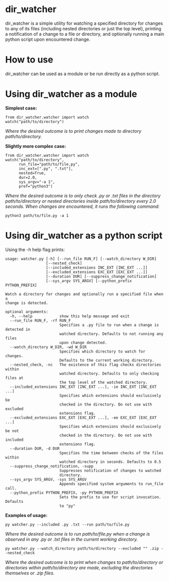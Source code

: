 # dir_watcher
dir_watcher is a simple utility for watching a specified directory for changes to any of its files (including nested directories or just the top level), printing a notification of a change to a file or directory, and optionally running a main python script upon encountered change.

# How to use
dir_watcher can be used as a module or be run directly as a python script. 

# Using dir_watcher as a module
**Simplest case:**
```
from dir_watcher.watcher import watch
watch("path/to/directory")
```
_Where the desired outcome is to print changes made to directory path/to/directory._

**Slightly more complex case:**
```
from dir_watcher.watcher import watch
watch("path/to/directory",
      run_file="path/to/file.py",
      inc_ext=[".py", ".txt"],
      nested=True,
      dur=2.0,
      sys_argv="-a 1",
      pref="python3")
```
_Where the desired outcome is to only check .py or .txt files in the directory path/to/directory or nested directories inside path/to/directory every 2.0 seconds. When changes are encountered, it runs the following command:_
```
python3 path/to/file.py -a 1
```

# Using dir_watcher as a python script
Using the -h help flag prints:
```
usage: watcher.py [-h] [--run_file RUN_F] [--watch_directory W_DIR]
                  [--nested_check]
                  [--included_extensions INC_EXT [INC_EXT ...]]
                  [--excluded_extensions EXC_EXT [EXC_EXT ...]]
                  [--duration DUR] [--suppress_change_notification]
                  [--sys_argv SYS_ARGV] [--python_prefix PYTHON_PREFIX]

Watch a directory for changes and optionally run a specified file when a
change is detected.

optional arguments:
  -h, --help            show this help message and exit
  --run_file RUN_F, -rf RUN_F
                        Specifies a .py file to run when a change is detected in
                        watched directory. Defaults to not running any files
                        upon change detected.
  --watch_directory W_DIR, -wd W_DIR
                        Specifies which directory to watch for changes.
                        Defaults to the current working directory.
  --nested_check, -nc   The existence of this flag checks directories within
                        watched directory. Defaults to only checking files at
                        the top level of the watched directory.
  --included_extensions INC_EXT [INC_EXT ...], -ie INC_EXT [INC_EXT ...]
                        Specifies which extensions should exclusively be
                        checked in the directory. Do not use with excluded
                        extensions flag.
  --excluded_extensions EXC_EXT [EXC_EXT ...], -ee EXC_EXT [EXC_EXT ...]
                        Specifies which extensions should exclusively be not
                        checked in the directory. Do not use with included
                        extensions flag.
  --duration DUR, -d DUR
                        Specifies the time between checks of the files within
                        watched directory in seconds. Defaults to 0.5
  --suppress_change_notification, -supp
                        Suppresses notification of changes to watched
                        directory.
  --sys_argv SYS_ARGV, -sys SYS_ARGV
                        Appends specified system arguments to run_file call.
  --python_prefix PYTHON_PREFIX, -py PYTHON_PREFIX
                        Sets the prefix to use for script invocation. Defaults
                        to "py"
```
**Examples of usage:**
```
py watcher.py --included .py .txt --run path/to/file.py
```
_Where the desired outcome is to run path/to/file.py when a change is observed in any .py or .txt files in the current working directory._
```
py watcher.py --watch_directory path/to/directory --excluded "" .zip --nested_check
```
_Where the desired outcome is to print when changes to path/to/directory or directories within path/to/directory are made, excluding the directories themselves or .zip files._
